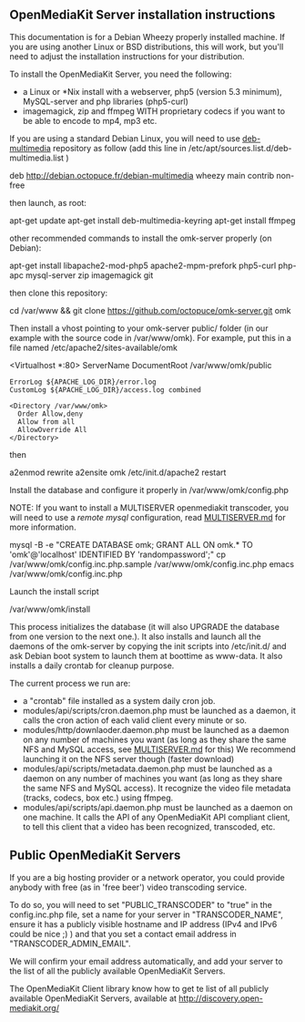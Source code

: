 ## OpenMediaKit Server installation instructions ##

This documentation is for a Debian Wheezy properly installed machine. If you are using another Linux or BSD distributions, this will work, but you'll need to adjust the installation instructions for your distribution.

To install the OpenMediaKit Server, you need the following: 

* a Linux or *Nix install with a webserver, php5 (version 5.3 minimum), MySQL-server and php libraries (php5-curl)
* imagemagick, zip and ffmpeg WITH proprietary codecs if you want to be able to encode to mp4, mp3 etc.

If you are using a standard Debian Linux, you will need to use [deb-multimedia](http://www.deb-multimedia.org) repository as follow (add this line in /etc/apt/sources.list.d/deb-multimedia.list )

  deb http://debian.octopuce.fr/debian-multimedia wheezy main contrib non-free

then launch, as root: 

  apt-get update
  apt-get install deb-multimedia-keyring
  apt-get install ffmpeg 

other recommended commands to install the omk-server properly (on Debian): 

  apt-get install libapache2-mod-php5 apache2-mpm-prefork php5-curl php-apc mysql-server zip imagemagick git

then clone this repository:

  cd /var/www && git clone https://github.com/octopuce/omk-server.git omk

Then install a vhost pointing to your omk-server public/ folder (in our example with the source code in /var/www/omk). For example, put this in a file named /etc/apache2/sites-available/omk

  <Virtualhost *:80>
    ServerName <your domain name here>
    DocumentRoot /var/www/omk/public

    ErrorLog ${APACHE_LOG_DIR}/error.log
    CustomLog ${APACHE_LOG_DIR}/access.log combined

    <Directory /var/www/omk>
      Order Allow,deny
      Allow from all
      AllowOverride All
    </Directory>
  </VirtualHost>	  

then

  a2enmod rewrite
  a2ensite omk
  /etc/init.d/apache2 restart

Install the database and configure it properly in /var/www/omk/config.php

NOTE: If you want to install a MULTISERVER openmediakit transcoder, you will need to use a *remote mysql* configuration, read [MULTISERVER.md](MULTISERVER.md) for more information.

  mysql -B -e "CREATE DATABASE omk; GRANT ALL ON omk.* TO 'omk'@'localhost' IDENTIFIED BY 'randompassword';"
  cp /var/www/omk/config.inc.php.sample /var/www/omk/config.inc.php
  emacs /var/www/omk/config.inc.php

Launch the install script

  /var/www/omk/install

This process initializes the database (it will also UPGRADE the database from one version to the next one.). It also installs and launch all the daemons of the omk-server by copying the init scripts into /etc/init.d/ and ask Debian boot system to launch them at boottime as www-data. It also installs a daily crontab for cleanup purpose.

The current process we run are: 

* a "crontab" file installed as a system daily cron job.
* modules/api/scripts/cron.daemon.php must be launched as a daemon, it calls the cron action of each valid client every minute or so.
* modules/http/downlaoder.daemon.php must be launched as a daemon on any number of machines you want (as long as they share the same NFS and MySQL access, see [MULTISERVER.md](MULTISERVER.md) for this) We recommend launching it on the NFS server though (faster download)
* modules/api/scripts/metadata.daemon.php must be launched as a daemon on any number of machines you want (as long as they share the same NFS and MySQL access). It recognize the video file metadata (tracks, codecs, box etc.) using ffmpeg.
* modules/api/scripts/api.daemon.php must be launched as a daemon on one machine. It calls the API of any OpenMediaKit API compliant client, to tell this client that a video has been recognized, transcoded, etc.


## Public OpenMediaKit Servers ##

If you are a big hosting provider or a network operator, you could provide anybody with free (as in 'free beer') video transcoding service. 

To do so, you will need to set "PUBLIC_TRANSCODER" to "true" in the config.inc.php file, set a name for your server in "TRANSCODER_NAME", ensure it has a publicly visible hostname and IP address (IPv4 and IPv6 could be nice ;) ) and that you set a contact email address in "TRANSCODER_ADMIN_EMAIL". 

We will confirm your email address automatically, and add your server to the list of all the publicly available OpenMediaKit Servers.

The OpenMediaKit Client library know how to get te list of all publicly available OpenMediaKit Servers, available at http://discovery.open-mediakit.org/

